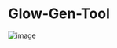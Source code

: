 # Glow-Gen-Tool
![image](https://user-images.githubusercontent.com/95701554/146647826-a2949e69-ee86-440a-ba02-594c0709a8b3.png)
